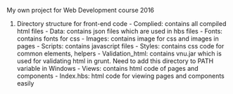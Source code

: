 My own project for Web Development course 2016

1.	Directory structure for front-end code
			-	Complied: contains all compiled html files
			-	Data: contains json files which are used in hbs files
			-	Fonts: contains fonts for css
			-	Images: contains image for css and images in pages
			-	Scripts: contains javascript files
			-	Styles: contains css code for common elements, helpers
			-	Validation_html: contains vnu.jar which is used for validating html in grunt. Need to add this directory to PATH variable in Windows
			-	Views: contains html code of pages and components
			-	Index.hbs: html code for viewing pages and components easily
